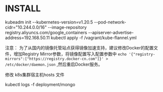 # INSTALL
  kubeadm init --kubernetes-version=v1.20.5 --pod-network-cidr="10.244.0.0/16" --image-repository registry.aliyuncs.com/google_containers --apiserver-advertise-address=192.168.50.11 
  kubectl apply -f /vagrant/kube-flannel.yml
  
注意：
为了从国内的镜像托管站点获得镜像加速支持，建议修改Docker的配置文件，增加Registry Mirror参数，将镜像配置写入配置参数中
`echo '{"registry-mirrors":["https://registry.docker-cn.com"]}' > /etc/docker/daemon.json`
,然后重启Docker服务。

修改 k8s集群宿主机hosts 文件


kubectl logs -f deployment/mongo


